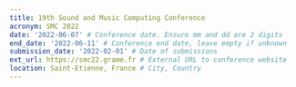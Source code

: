 ```yaml
---
title: 19th Sound and Music Computing Conference
acronym: SMC 2022
date: '2022-06-07' # Conference date. Ensure mm and dd are 2 digits
end_date: '2022-06-11' # Conference end date, leave empty if unknown
submission_date: '2022-02-01' # Date of submissions
ext_url: https://smc22.grame.fr # External URL to conference website
location: Saint-Etienne, France # City, Country
---
```

